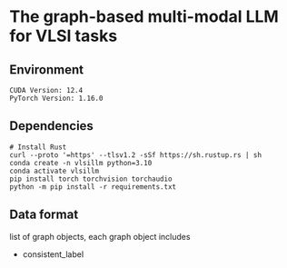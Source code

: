 # The graph-based multi-modal LLM for VLSI tasks


## Environment
```
CUDA Version: 12.4
PyTorch Version: 1.16.0
```
## Dependencies
```
# Install Rust 
curl --proto '=https' --tlsv1.2 -sSf https://sh.rustup.rs | sh
conda create -n vlsillm python=3.10
conda activate vlsillm
pip install torch torchvision torchaudio
python -m pip install -r requirements.txt
```


## Data format
list of graph objects, each graph object includes
 - consistent_label